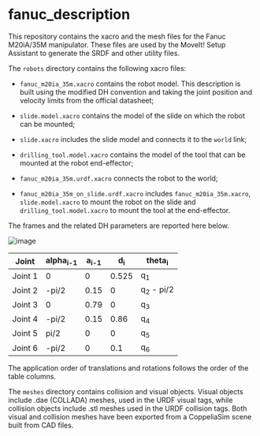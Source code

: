 # fanuc_description

This repository contains the xacro and the mesh files for the Fanuc M20iA/35M manipulator. These files are used by the MoveIt! Setup Assistant to generate the SRDF and other utility files.

The `robots` directory contains the following xacro files:

* `fanuc_m20ia_35m.xacro` contains the robot model. This description is built using the modified DH convention and taking the joint position and velocity limits from the official datasheet;

* `slide.model.xacro` contains the model of the slide on which the robot can be mounted;

* `slide.xacro` includes the slide model and connects it to the `world` link;

* `drilling_tool.model.xacro` contains the model of the tool that can be mounted at the robot end-effector;

* `fanuc_m20ia_35m.urdf.xacro` connects the robot to the world;

* `fanuc_m20ia_35m_on_slide.urdf.xacro` includes `fanuc_m20ia_35m.xacro`, `slide.model.xacro` to mount the robot on the slide and `drilling_tool.model.xacro` to  mount the tool at the end-effector.

The frames and the related DH parameters are reported here below. 

![image](doc/media/Fanuc_M20iA_35M_DH_frames.jpg)

|  Joint  | alpha<sub>i-1</sub>| a<sub>i-1</sub> | d<sub>i</sub> |   theta<sub>i</sub>   |
| ------- | ------------------ | --------------- | ------------- | --------------------- |
| Joint 1 |         0          |        0        |     0.525     |  q<sub>1</sub>        |
| Joint 2 |       -pi/2        |       0.15      |       0       |  q<sub>2</sub> - pi/2 |
| Joint 3 |         0          |       0.79      |       0       |  q<sub>3</sub>        |
| Joint 4 |       -pi/2        |       0.15      |     0.86      |  q<sub>4</sub>        |
| Joint 5 |        pi/2        |        0        |       0       |  q<sub>5</sub>        |
| Joint 6 |       -pi/2        |        0        |      0.1      |  q<sub>6</sub>        |
The application order of translations and rotations follows the order of the table columns.

The `meshes` directory contains collision and visual objects. Visual objects include .dae (COLLADA) meshes, used in the URDF visual tags, while collision objects include .stl meshes used in the URDF collision tags. Both visual and collision meshes have been exported from a CoppeliaSim scene built from CAD files.
